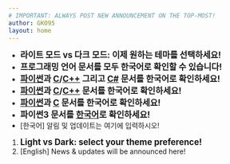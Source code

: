 ```yaml
---
# IMPORTANT: ALWAYS POST NEW ANNOUNCEMENT ON THE TOP-MOST!
author: GKO95
layout: home
---
```

* <span style="font-size:1.2em; font-weight:bold;">라이트 모드 vs 다크 모드: 이제 원하는 테마를 선택하세요!</span>
* <span style="font-size:1.2em; font-weight:bold;">프로그래밍 언어 문서를 모두 한국어로 확인할 수 있습니다!</span>
* <span style="font-size:1.2em; font-weight:bold;">[파이썬](./docs/programming/ko/PRGMING_Python/)과 [C](./docs/programming/ko/PRGMING_C/)/[C++](./docs/programming/ko/PRGMING_Cpp/) 그리고 [C#](./docs/programming/ko/PRGMING_Csharp/) 문서를 한국어로 확인하세요!</span>
* <span style="font-size:1.2em; font-weight:bold;">[파이썬](./docs/programming/ko/PRGMING_Python/)과 [C](./docs/programming/ko/PRGMING_C/)/[C++](./docs/programming/ko/PRGMING_Cpp/) 문서를 한국어로 확인하세요!</span>
* <span style="font-size:1.2em; font-weight:bold;">[파이썬](./docs/programming/ko/PRGMING_Python/)과 [C](./docs/programming/ko/PRGMING_C/) 문서를 한국어로 확인하세요!</span>
* <span style="font-size:1.2em; font-weight:bold;">파이썬3 문서를 [한국어](./docs/programming/ko/PRGMING_Python/)로 확인하세요!</span>
* [한국어] 알림 및 업데이트는 여기에 입력하시오!

1. <span style="font-size:1.2em; font-weight:bold;">Light vs Dark: select your theme preference!</span>
1. [English] News & updates will be announced here!